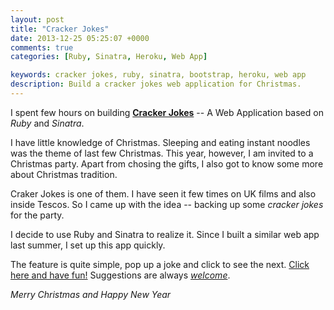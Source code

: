 ```yaml
---
layout: post
title: "Cracker Jokes"
date: 2013-12-25 05:25:07 +0000
comments: true
categories: [Ruby, Sinatra, Heroku, Web App]

keywords: cracker jokes, ruby, sinatra, bootstrap, heroku, web app
description: Build a cracker jokes web application for Christmas.
---
```


I spent few hours on building [__Cracker Jokes__](http://crackerjokes.herokuapp.com/) -- A Web Application based on _Ruby_ and _Sinatra_.

I have little knowledge of Christmas. Sleeping and eating instant noodles was the theme of last few Christmas. This year, however, I am invited to a Christmas party. Apart from chosing the gifts, I also got to know some more about Christmas tradition. 

Craker Jokes is one of them. I have seen it few times on UK films and also inside Tescos. So I came up with the idea -- backing up some _cracker jokes_ for the party. 

I decide to use Ruby and Sinatra to realize it. Since I built a similar web app last summer, I set up this app quickly. 

The feature is quite simple, pop up a joke and click to see the next. [Click here and have fun!](http://crackerjokes.herokuapp.com/) Suggestions are always [_welcome_](https://github.com/lawrencesun/crackerjokes).

_Merry Christmas and Happy New Year_